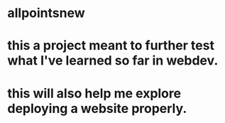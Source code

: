 # allpointsnew
 # this a project meant to further test what I've learned so far in webdev.
 # this will also help me explore deploying a website properly. 
